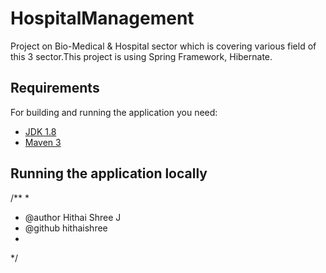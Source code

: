 # HospitalManagement
Project on Bio-Medical &amp; Hospital sector which is covering various field of this 3 sector.This project is using Spring Framework, Hibernate.

## Requirements

For building and running the application you need:

- [JDK 1.8](http://www.oracle.com/technetwork/java/javase/downloads/jdk8-downloads-2133151.html)
- [Maven 3](https://maven.apache.org)

## Running the application locally



/**
 * 
 * @author Hithai Shree J
 * @github hithaishree
 *
 */
